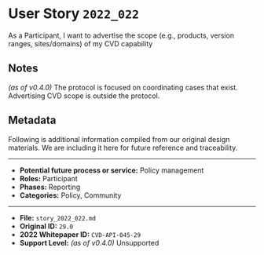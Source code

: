 
# User Story `2022_022` #

<!-- story-start -->As a Participant, I want to advertise the scope (e.g., products, version ranges, sites/domains) of my CVD capability<!-- story-end -->

## Notes ##

*(as of v0.4.0)*
The protocol is focused on coordinating cases that exist. Advertising CVD scope is outside the protocol.

## Metadata ##

Following is additional information compiled from our original design materials.
We are including it here for future reference and traceability.

---

- **Potential future process or service:** Policy management
- **Roles:** Participant
- **Phases:** Reporting
- **Categories:** Policy, Community

---

- **File:** `story_2022_022.md`
- **Original ID:** `29.0`
- **2022 Whitepaper ID:** `CVD-API-045-29`
- **Support Level:** *(as of v0.4.0)* Unsupported
